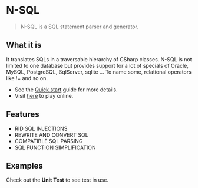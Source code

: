 # N-SQL

> N-SQL is a SQL statement parser and generator.

## What it is

 It translates SQLs in a traversable hierarchy of CSharp classes. N-SQL is not limited to one database but provides support for a lot of specials of Oracle, MySQL, PostgreSQL, SqlServer, sqlite ... To name some, relational operators like != and so on.

- See the [Quick start](quick_start) guide for more details.
- Visit [here](/playground/) to play online.

## Features

- RID SQL INJECTIONS
- REWRITE AND CONVERT SQL
- COMPATIBLE SQL PARSING
- SQL FUNCTION SIMPLIFICATION

## Examples

Check out the **Unit Test** to see test in use.

<!-- ## Donate

Please consider donating if you think nsql is helpful to you or that my work is valuable. I am happy if you can help me buy a cup of coffee. :heart: -->
